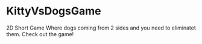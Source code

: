 # KittyVsDogsGame
2D Short Game Where dogs coming from 2 sides and you need to eliminatet them. Check out the game!
